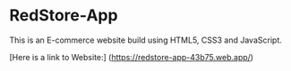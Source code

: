 # RedStore-App

This is an E-commerce website build using HTML5, CSS3 and JavaScript.

[Here is a link to Website:] (https://redstore-app-43b75.web.app/)
